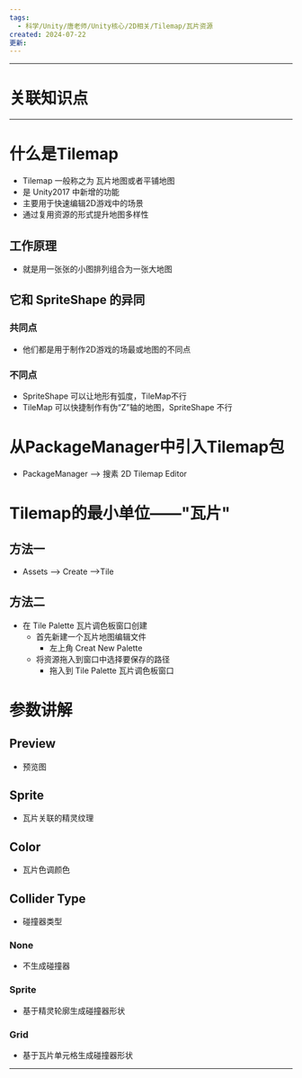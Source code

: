 ```yaml
---
tags:
  - 科学/Unity/唐老师/Unity核心/2D相关/Tilemap/瓦片资源
created: 2024-07-22
更新:
---
```


---
# 关联知识点



---
# 什么是Tilemap

- Tilemap 一般称之为 瓦片地图或者平铺地图
- 是 Unity2017 中新增的功能
- 主要用于快速编辑2D游戏中的场景
- 通过复用资源的形式提升地图多样性
## 工作原理

- 就是用一张张的小图排列组合为一张大地图
## 它和 SpriteShape 的异同
### 共同点

- 他们都是用于制作2D游戏的场最或地图的不同点
### 不同点

- SpriteShape 可以让地形有弧度，TileMap不行
- TileMap 可以快捷制作有伪“Z”轴的地图，SpriteShape 不行
# 从PackageManager中引入Tilemap包

- PackageManager ——> 搜素 2D Tilemap Editor
# Tilemap的最小单位——"瓦片"
## 方法一

- Assets ——> Create ——>Tile
## 方法二

- 在 Tile Palette 瓦片调色板窗口创建
	- 首先新建一个瓦片地图编辑文件
		- 左上角 Creat New Palette
	- 将资源拖入到窗口中选择要保存的路径
		- 拖入到 Tile Palette 瓦片调色板窗口
# 参数讲解
## Preview

- 预览图
## Sprite

- 瓦片关联的精灵纹理
## Color

- 瓦片色调颜色
## Collider Type

- 碰撞器类型
### None

- 不生成碰撞器
### Sprite

- 基于精灵轮廓生成碰撞器形状
### Grid

- 基于瓦片单元格生成碰撞器形状


---
